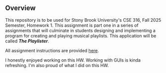 ## Overview
This repository is to be used for Stony Brook University's CSE 316, Fall 2025 Semester, Homework 1. This assignment is part one in a series of assignments that will culminate in students designing and implementing a program for creating and playing musical playlists. This application will be called <strong><em>The Playlister</em></strong>.

All assignment instructions are provided <a href='https://www.cs.stonybrook.edu/~cse316/hw1.html'>here</a>.

I honestly enjoyed working on this HW. Working with GUIs is kinda refreshing. I'm also proud of what I did on this HW.
